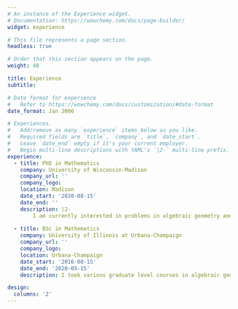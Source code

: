 ```yaml
---
# An instance of the Experience widget.
# Documentation: https://wowchemy.com/docs/page-builder/
widget: experience

# This file represents a page section.
headless: true

# Order that this section appears on the page.
weight: 40

title: Experience
subtitle:

# Date format for experience
#   Refer to https://wowchemy.com/docs/customization/#date-format
date_format: Jan 2006

# Experiences.
#   Add/remove as many `experience` items below as you like.
#   Required fields are `title`, `company`, and `date_start`.
#   Leave `date_end` empty if it's your current employer.
#   Begin multi-line descriptions with YAML's `|2-` multi-line prefix.
experience:
  - title: PhD in Mathematics
    company: University of Wisconsin-Madison
    company_url: ''
    company_logo: 
    location: Madison
    date_start: '2020-08-15'
    date_end: ''
    description: |2-
        I am currently interested in problems in algebraic geometry and machine learning. I am curious about how machine learning can be used in algebraic geometry and number theory to inform conjectures and guide research; I am also interested in thinking about how tools from algebraic geometry can be used to solve problems in machine learning and data completion. I am doing a graduate minor in Computer Science. 
        
  - title: BSc in Mathematics
    company: University of Illinois at Urbana-Champaign
    company_url: ''
    company_logo: 
    location: Urbana-Champaign
    date_start: '2016-08-15'
    date_end: '2020-05-15'
    description: I took various graduate level courses in algebraic geometry, commutative algebra, and algebraic topology at UIUC. I had the opportunity to work on research projects with Susan Tolman, studying Cremona transformations on Symplectic Manifolds, Dominic Culver, in studying Weierstrass equations for elliptic curves, and Zoi Rapti, in studying mathematical models of coevolutionary biology. <br /> I also took some time to explore the math world in a literal sense and participated in the Math in Moscow study abroad program in my third year - a challenging and engaging experience that shaped my early interest in algebraic geometry. 

design:
  columns: '2'
---
```

